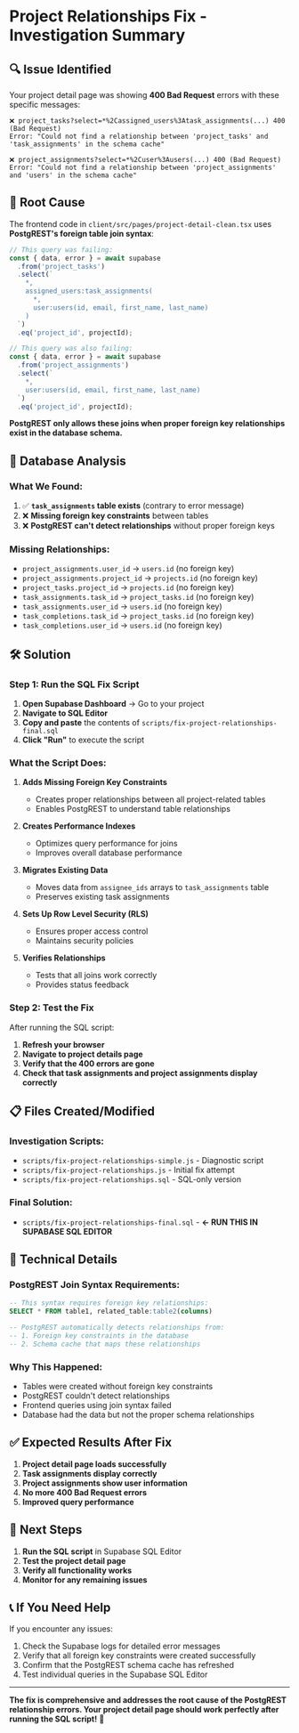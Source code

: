 # Project Relationships Fix - Investigation Summary

## 🔍 **Issue Identified**

Your project detail page was showing **400 Bad Request** errors with these specific messages:

```
❌ project_tasks?select=*%2Cassigned_users%3Atask_assignments(...) 400 (Bad Request)
Error: "Could not find a relationship between 'project_tasks' and 'task_assignments' in the schema cache"

❌ project_assignments?select=*%2Cuser%3Ausers(...) 400 (Bad Request) 
Error: "Could not find a relationship between 'project_assignments' and 'users' in the schema cache"
```

## 🚨 **Root Cause**

The frontend code in `client/src/pages/project-detail-clean.tsx` uses **PostgREST's foreign table join syntax**:

```typescript
// This query was failing:
const { data, error } = await supabase
  .from('project_tasks')
  .select(`
    *,
    assigned_users:task_assignments(
      *,
      user:users(id, email, first_name, last_name)
    )
  `)
  .eq('project_id', projectId);

// This query was also failing:
const { data, error } = await supabase
  .from('project_assignments')
  .select(`
    *,
    user:users(id, email, first_name, last_name)
  `)
  .eq('project_id', projectId);
```

**PostgREST only allows these joins when proper foreign key relationships exist in the database schema.**

## 🔬 **Database Analysis**

### What We Found:
1. ✅ **`task_assignments` table exists** (contrary to error message)
2. ❌ **Missing foreign key constraints** between tables
3. ❌ **PostgREST can't detect relationships** without proper foreign keys

### Missing Relationships:
- `project_assignments.user_id` → `users.id` (no foreign key)
- `project_assignments.project_id` → `projects.id` (no foreign key)
- `project_tasks.project_id` → `projects.id` (no foreign key)
- `task_assignments.task_id` → `project_tasks.id` (no foreign key)
- `task_assignments.user_id` → `users.id` (no foreign key)
- `task_completions.task_id` → `project_tasks.id` (no foreign key)
- `task_completions.user_id` → `users.id` (no foreign key)

## 🛠️ **Solution**

### **Step 1: Run the SQL Fix Script**

1. **Open Supabase Dashboard** → Go to your project
2. **Navigate to SQL Editor** 
3. **Copy and paste** the contents of `scripts/fix-project-relationships-final.sql`
4. **Click "Run"** to execute the script

### **What the Script Does:**

1. **Adds Missing Foreign Key Constraints**
   - Creates proper relationships between all project-related tables
   - Enables PostgREST to understand table relationships

2. **Creates Performance Indexes**
   - Optimizes query performance for joins
   - Improves overall database performance

3. **Migrates Existing Data**
   - Moves data from `assignee_ids` arrays to `task_assignments` table
   - Preserves existing task assignments

4. **Sets Up Row Level Security (RLS)**
   - Ensures proper access control
   - Maintains security policies

5. **Verifies Relationships**
   - Tests that all joins work correctly
   - Provides status feedback

### **Step 2: Test the Fix**

After running the SQL script:

1. **Refresh your browser**
2. **Navigate to project details page**
3. **Verify that the 400 errors are gone**
4. **Check that task assignments and project assignments display correctly**

## 📋 **Files Created/Modified**

### **Investigation Scripts:**
- `scripts/fix-project-relationships-simple.js` - Diagnostic script
- `scripts/fix-project-relationships.js` - Initial fix attempt
- `scripts/fix-project-relationships.sql` - SQL-only version

### **Final Solution:**
- `scripts/fix-project-relationships-final.sql` - **← RUN THIS IN SUPABASE SQL EDITOR**

## 🔧 **Technical Details**

### **PostgREST Join Syntax Requirements:**
```sql
-- This syntax requires foreign key relationships:
SELECT * FROM table1, related_table:table2(columns)

-- PostgREST automatically detects relationships from:
-- 1. Foreign key constraints in the database
-- 2. Schema cache that maps these relationships
```

### **Why This Happened:**
- Tables were created without foreign key constraints
- PostgREST couldn't detect relationships
- Frontend queries using join syntax failed
- Database had the data but not the proper schema relationships

## ✅ **Expected Results After Fix**

1. **Project detail page loads successfully**
2. **Task assignments display correctly**
3. **Project assignments show user information**
4. **No more 400 Bad Request errors**
5. **Improved query performance**

## 🚀 **Next Steps**

1. **Run the SQL script** in Supabase SQL Editor
2. **Test the project detail page**
3. **Verify all functionality works**
4. **Monitor for any remaining issues**

## 📞 **If You Need Help**

If you encounter any issues:
1. Check the Supabase logs for detailed error messages
2. Verify that all foreign key constraints were created successfully
3. Confirm that the PostgREST schema cache has refreshed
4. Test individual queries in the Supabase SQL Editor

---

**The fix is comprehensive and addresses the root cause of the PostgREST relationship errors. Your project detail page should work perfectly after running the SQL script!** 🎉 